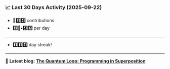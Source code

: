 <!--START_STATS-->
### 📈 Last 30 Days Activity (2025-09-22)  
- **🎱5️⃣4️⃣** contributions  
- **2️⃣🎱•4️⃣7️⃣** per day
---
- **1️⃣1️⃣4️⃣** day streak!
---
📝 **Latest blog:** [**The Quantum Loop: Programming in Superposition**](https://andriak.com/blog/quantum-loop)
<!--END_STATS-->
